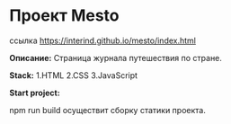 # Проект Mesto
ссылка https://interind.github.io/mesto/index.html

**Описание:**
Страница журнала путешествия по стране.

**Stack:**
1.HTML
2.CSS
3.JavaScript

**Start project:**

npm run build  осуществит сборку статики проекта.
